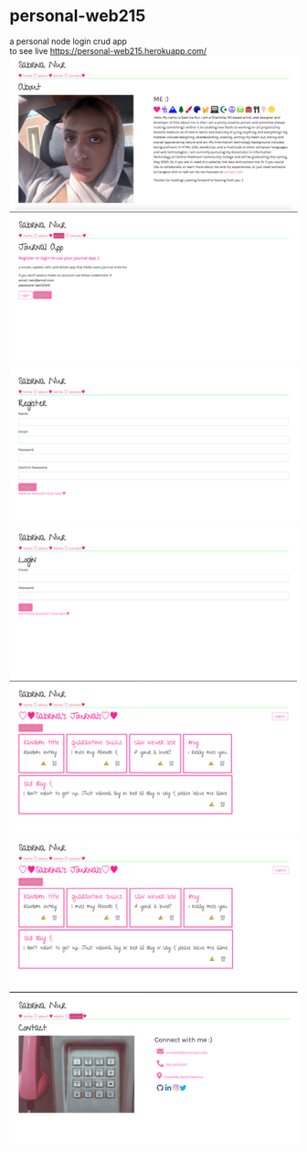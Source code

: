 # personal-web215
a personal node login crud app <br>
to see live https://personal-web215.herokuapp.com/ <br>
![screenshot](/src/public/img/node_app1.png)
![screenshot](/src/public/img/node_app2.png)
![screenshot](/src/public/img/node_app3.png)
![screenshot](/src/public/img/node_app4.png)
![screenshot](/src/public/img/node_app5.png)
![screenshot](/src/public/img/node_app6.png)
![screenshot](/src/public/img/node_app7.png)
